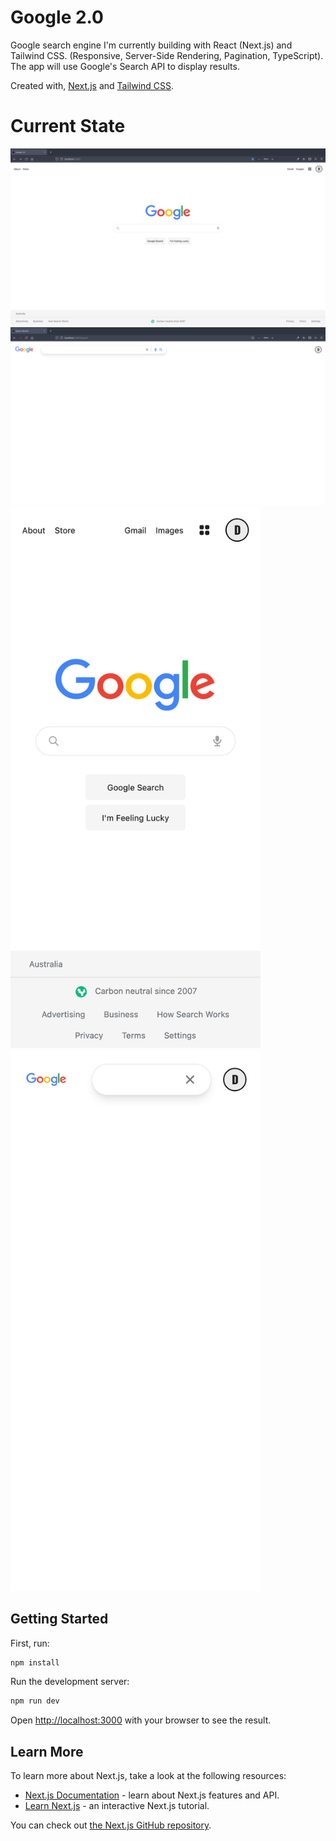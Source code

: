 # Google 2.0

Google search engine I'm currently building with React (Next.js) and Tailwind CSS. (Responsive, Server-Side Rendering, Pagination, TypeScript). The app will use Google's Search API to display results.

Created with, [Next.js](https://nextjs.org/) and [Tailwind CSS](https://tailwindcss.com/).

# Current State

<img width="800" alt="HomePage" src="./google/preview/home.png">
<img width="800" alt="HomePage" src="./google/preview/search.png">
<img width="400" alt="HomePage" src="./google/preview/home-mobile.png">
<img width="400" alt="HomePage" src="./google/preview/search-mobile.png">

## Getting Started

First, run:

```bash
npm install
```

Run the development server:

```bash
npm run dev
```

Open [http://localhost:3000](http://localhost:3000) with your browser to see the result.

## Learn More

To learn more about Next.js, take a look at the following resources:

- [Next.js Documentation](https://nextjs.org/docs) - learn about Next.js features and API.
- [Learn Next.js](https://nextjs.org/learn) - an interactive Next.js tutorial.

You can check out [the Next.js GitHub repository](https://github.com/vercel/next.js/).
